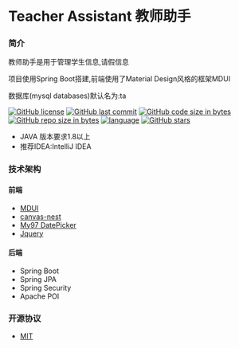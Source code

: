 # Teacher Assistant 教师助手
### 简介
教师助手是用于管理学生信息,请假信息

项目使用Spring Boot搭建,前端使用了Material Design风格的框架MDUI

数据库(mysql databases)默认名为:ta

[![GitHub license](https://img.shields.io/github/license/itning/Ta.svg)](https://github.com/itning/Ta/blob/master/LICENSE)
[![GitHub last commit](https://img.shields.io/github/last-commit/itning/Ta.svg)]()
[![GitHub code size in bytes](https://img.shields.io/github/languages/code-size/itning/Ta.svg)]()
[![GitHub repo size in bytes](https://img.shields.io/github/repo-size/itning/Ta.svg)]()
[![language](https://img.shields.io/badge/language-JAVA-orange.svg)]()
[![GitHub stars](https://img.shields.io/github/stars/itning/Ta.svg?style=social&label=Stars)]()

- JAVA 版本要求1.8以上
- 推荐IDEA:IntelliJ IDEA
### 技术架构
#### 前端
- [MDUI](https://www.mdui.org/)
- [canvas-nest](https://github.com/hustcc/canvas-nest.js)
- [My97 DatePicker](http://www.my97.net/license.asp)
- [Jquery](https://jquery.org/)
#### 后端
- Spring Boot
- Spring JPA
- Spring Security
- Apache POI
### 开源协议
- [MIT](https://github.com/itning/Ta/blob/master/LICENSE)